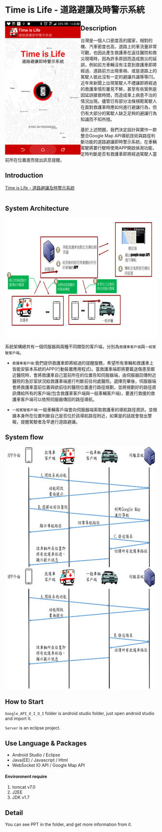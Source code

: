 
# Time is Life - 道路避讓及時警示系統
<img src="./IMG/01.png" height="440" width="250" align = "left">

## Description
台灣是一個人口密度高的國家，相對的機、汽車密度也高，道路上的車流量非常可觀，也因此產生救護車在返往醫院和救災現場時，因為許多原因而造成救災的延誤，例如前方車輛沒有注意到救護車即將經過、道路前方出現車禍、或是道路上的駕駛人彼此沒有一定的避讓共識等等[1]。近年來新聞上出現駕駛人不禮讓即將經過的救護車情形屢見不鮮，甚至有些案例是因延誤搶救時間，而造成車上病患不治的情況出現。儘管已有部分法條規範駕駛人在面對救護車時應如何進行避讓行為，但仍有大部分的駕駛人缺乏足夠的避讓行為知識而不知所措。

基於上述問題，我們決定設計與實作一款整合Google Map API導航技術與路徑判斷功能的道路避讓即時警示系統，在車輛駕駛將要行駛時使用APP開啟偵測功能，定時判斷是否有救護車即將經過駕駛人當前所在位置進而發出訊息提醒。

## Introduction
[Time is Life - 道路避讓及時警示系統](https://www.youtube.com/watch?v=iOwsqZYc7mw&feature=youtu.be)
<br /><br />

## System Architecture
<img src="./IMG/05.png" height="400" width="1000" align = "center">

系統架構總共有一個伺服器與兩種不同類型的客戶端，分別為`救護車客戶端`與`一般駕駛客戶端`。

- `救護車客戶端`:我們提供救護車即將經過的提醒服務，希望所有車輛和救護車上皆能安裝本系統的APP(行動裝置應用程式)。當救護車端即將要載送傷患至鄰近醫院時，會將救護車自己當前所在的位置告知伺服器端，由伺服器回傳附近醫院的急診室狀況給救護車端進行判斷前往何處醫院。選擇完畢後，伺服器端會將救護車當前位置與欲前往的醫院位置進行路徑規劃，並將規劃好的路徑資訊傳給所有的客戶端(包含救護車客戶端與一般車輛客戶端)，要進行救援的救護車客戶端可以依照伺服器傳回的路徑導航。

- `一般駕駛客戶端`:一般車輛客戶端會向伺服器端索取救護車的導航路徑資訊，並根據本身所在位置判斷自己是否位於該導航路徑附近，如果是的話就會發出警報，提醒駕駛者及早進行道路避讓。

## System flow
<img src="./IMG/11.png" height="400" width="500" align = "center"><img src="./IMG/12.png" height="400" width="500" align = "center">
## How to Start
`Google_API_O_I_O_I` folder is android studio folder, just open android studio and import it.

`Server` is an eclipse project.

## Use Language & Packages
- Android Studio / Eclipse
- Java(EE) / Javascript / Html
- WebSocket IO API / Google Map API

#### Environment require
1. tomcat v7.0
2. J2EE
3. JDK v1.7

## Detail
You can see PPT in the folder, and get more information from it.



